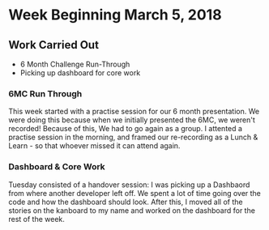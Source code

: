 # Week Beginning March 5, 2018

## Work Carried Out
* 6 Month Challenge Run-Through
* Picking up dashboard for core work

### 6MC Run Through
This week started with a practise session for our 6 month presentation. We were doing this because when we initially presented the 6MC, we weren't recorded! Because of this, We had to go again as a group. I attented a practise session in the morning, and framed our re-recording as a Lunch & Learn - so that whoever missed it can attend again.

### Dashboard & Core Work
Tuesday consisted of a handover session: I was picking up a Dashbaord from where another developer left off. We spent a lot of time going over the code and how the dashboard should look. After this, I moved all of the stories on the kanboard to my name and worked on the dashboard for the rest of the week.

